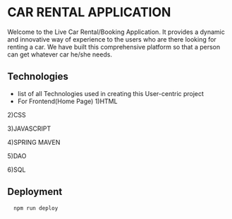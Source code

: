 
# CAR RENTAL APPLICATION

Welcome to the Live Car Rental/Booking Application. It provides a dynamic and innovative way of experience to the users who are there looking for renting a car. We have built this comprehensive platform so that a person can get whatever car he/she needs. 


## Technologies 

 -  list of all Technologies used in creating this User-centric project            
 - For Frontend(Home Page)
 1)HTML


 2)CSS


 3)JAVASCRIPT

 4)SPRING MAVEN

 5)DAO 

 6)SQL
 


## Deployment



```bash
  npm run deploy
```

